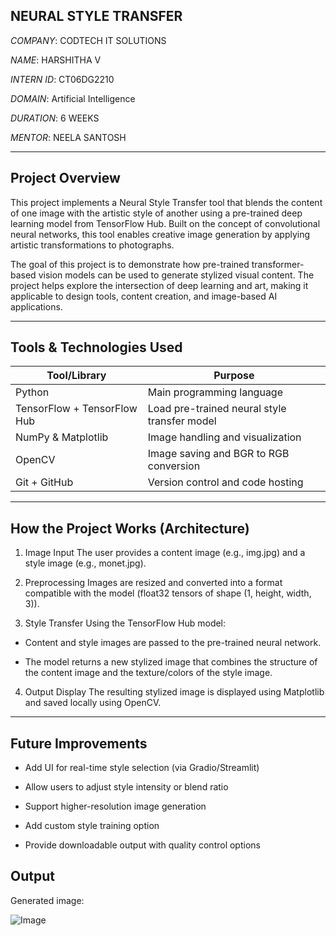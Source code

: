 ## NEURAL STYLE TRANSFER

*COMPANY*: CODTECH IT SOLUTIONS

*NAME*: HARSHITHA V

*INTERN ID*: CT06DG2210

*DOMAIN*: Artificial Intelligence

*DURATION*: 6 WEEKS

*MENTOR*: NEELA SANTOSH

---

## Project Overview

This project implements a Neural Style Transfer tool that blends the content of one image with the artistic style of another using a pre-trained deep learning model from TensorFlow Hub. Built on the concept of convolutional neural networks, this tool enables creative image generation by applying artistic transformations to photographs.

The goal of this project is to demonstrate how pre-trained transformer-based vision models can be used to generate stylized visual content. The project helps explore the intersection of deep learning and art, making it applicable to design tools, content creation, and image-based AI applications.

---

## Tools & Technologies Used

| **Tool/Library**            | **Purpose**                                  |
| --------------------------- | -------------------------------------------- |
| Python                      | Main programming language                    |
| TensorFlow + TensorFlow Hub | Load pre-trained neural style transfer model |
| NumPy & Matplotlib          | Image handling and visualization             |
| OpenCV                      | Image saving and BGR to RGB conversion       |
| Git + GitHub                | Version control and code hosting             |

---

## How the Project Works (Architecture)

1. Image Input
The user provides a content image (e.g., img.jpg) and a style image (e.g., monet.jpg).

2. Preprocessing
Images are resized and converted into a format compatible with the model (float32 tensors of shape (1, height, width, 3)).

3. Style Transfer
Using the TensorFlow Hub model:

- Content and style images are passed to the pre-trained neural network.

- The model returns a new stylized image that combines the structure of the content image and the texture/colors of the style image.

4. Output Display
The resulting stylized image is displayed using Matplotlib and saved locally using OpenCV.

---

## Future Improvements
- Add UI for real-time style selection (via Gradio/Streamlit)

- Allow users to adjust style intensity or blend ratio

- Support higher-resolution image generation

- Add custom style training option

- Provide downloadable output with quality control options

## Output

Generated image:

![Image](https://github.com/user-attachments/assets/33362583-777f-4f69-8bdd-c7ed72399e75)
